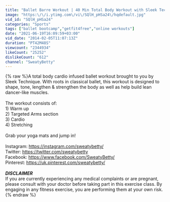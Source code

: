 ```yaml
---
title: "Ballet Barre Workout | 40 Min Total Body Workout with Sleek Technique"
image: "https:\/\/i.ytimg.com\/vi\/SQlH_pHSa24\/hqdefault.jpg"
vid_id: "SQlH_pHSa24"
categories: "Sports"
tags: ["ballet bootcamp","getfit4free","online workouts"]
date: "2021-06-19T16:09:59+03:00"
vid_date: "2014-02-05T11:07:13Z"
duration: "PT42M48S"
viewcount: "2344934"
likeCount: "25252"
dislikeCount: "612"
channel: "SweatyBetty"
---
```

{% raw %}A total body cardio infused ballet workout brought to you by Sleek Technique. With roots in classical ballet, this workout is designed to shape, tone, lengthen &amp; strengthen the body as well as help build lean dancer-like muscles.<br /><br />The workout consists of:<br />1) Warm up<br />2) Targeted Arms section<br />3) Cardio<br />4) Stretching <br /><br />Grab your yoga mats and jump in!<br /><br />Instagram: <a rel="nofollow" target="blank" href="https://instagram.com/sweatybetty/">https://instagram.com/sweatybetty/</a><br />Twitter: <a rel="nofollow" target="blank" href="https://twitter.com/sweatybetty">https://twitter.com/sweatybetty</a><br />Facebook: <a rel="nofollow" target="blank" href="https://www.facebook.com/SweatyBetty/">https://www.facebook.com/SweatyBetty/</a><br />Pinterest: <a rel="nofollow" target="blank" href="https://uk.pinterest.com/sweatybetty/">https://uk.pinterest.com/sweatybetty/</a><br /><br />*****DISCLAIMER*****<br />If you are currently experiencing any medical complaints or are pregnant, please consult with your doctor before taking part in this exercise class.  By engaging in any fitness exercise, you are performing them at your own risk.{% endraw %}
